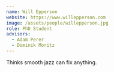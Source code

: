 ```yaml
---
name: Will Epperson
website: https://www.willepperson.com
image: /assets/people/willepperson.jpg
role: PhD Student
advisors:
  - Adam Perer
  - Dominik Moritz
---
```


Thinks smooth jazz can fix anything.
